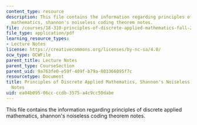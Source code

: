 ```yaml
---
content_type: resource
description: This file contains the information regarding principles of discrete applied
  mathematics, shannon's noiseless coding theorem notes.
file: /courses/18-310-principles-of-discrete-applied-mathematics-fall-2013/ea04b09506ccccdb3575a4c9cc50dabe_MIT18_310F13_Ch18.pdf
file_type: application/pdf
learning_resource_types:
- Lecture Notes
license: https://creativecommons.org/licenses/by-nc-sa/4.0/
ocw_type: OCWFile
parent_title: Lecture Notes
parent_type: CourseSection
parent_uid: 9a763fe0-e59f-409f-b79a-803366095f7c
resourcetype: Document
title: Principles of Discrete Applied Mathematics, Shannon's Noiseless Coding Theorem
  Notes
uid: ea04b095-06cc-ccdb-3575-a4c9cc50dabe
---
```

This file contains the information regarding principles of discrete applied mathematics, shannon's noiseless coding theorem notes.